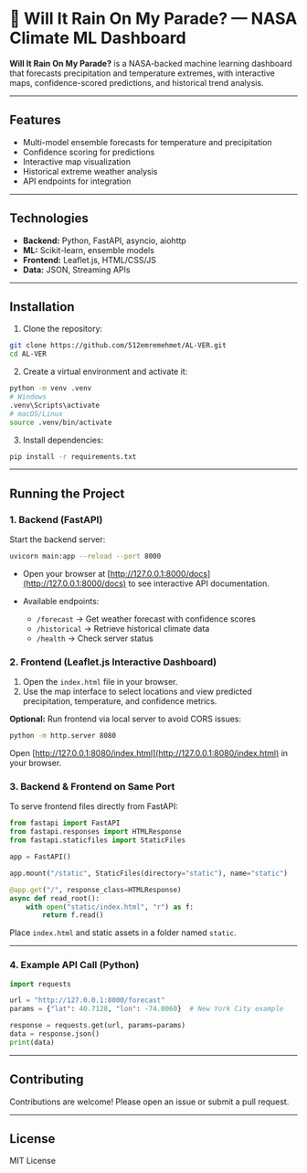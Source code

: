 # 🎪 Will It Rain On My Parade? — NASA Climate ML Dashboard

**Will It Rain On My Parade?** is a NASA-backed machine learning dashboard that forecasts precipitation and temperature extremes, with interactive maps, confidence-scored predictions, and historical trend analysis.

---

## Features

* Multi-model ensemble forecasts for temperature and precipitation
* Confidence scoring for predictions
* Interactive map visualization
* Historical extreme weather analysis
* API endpoints for integration

---

## Technologies

* **Backend:** Python, FastAPI, asyncio, aiohttp
* **ML:** Scikit-learn, ensemble models
* **Frontend:** Leaflet.js, HTML/CSS/JS
* **Data:** JSON, Streaming APIs

---

## Installation

1. Clone the repository:

```bash
git clone https://github.com/512emremehmet/AL-VER.git
cd AL-VER
```

2. Create a virtual environment and activate it:

```bash
python -m venv .venv
# Windows
.venv\Scripts\activate
# macOS/Linux
source .venv/bin/activate
```

3. Install dependencies:

```bash
pip install -r requirements.txt
```

---

## Running the Project

### 1. Backend (FastAPI)

Start the backend server:

```bash
uvicorn main:app --reload --port 8000
```

* Open your browser at [http://127.0.0.1:8000/docs](http://127.0.0.1:8000/docs) to see interactive API documentation.
* Available endpoints:

  * `/forecast` → Get weather forecast with confidence scores
  * `/historical` → Retrieve historical climate data
  * `/health` → Check server status

### 2. Frontend (Leaflet.js Interactive Dashboard)

1. Open the `index.html` file in your browser.
2. Use the map interface to select locations and view predicted precipitation, temperature, and confidence metrics.

**Optional:** Run frontend via local server to avoid CORS issues:

```bash
python -m http.server 8080
```

Open [http://127.0.0.1:8080/index.html](http://127.0.0.1:8080/index.html) in your browser.

### 3. Backend & Frontend on Same Port

To serve frontend files directly from FastAPI:

```python
from fastapi import FastAPI
from fastapi.responses import HTMLResponse
from fastapi.staticfiles import StaticFiles

app = FastAPI()

app.mount("/static", StaticFiles(directory="static"), name="static")

@app.get("/", response_class=HTMLResponse)
async def read_root():
    with open("static/index.html", "r") as f:
        return f.read()
```

Place `index.html` and static assets in a folder named `static`.

---

### 4. Example API Call (Python)

```python
import requests

url = "http://127.0.0.1:8000/forecast"
params = {"lat": 40.7128, "lon": -74.0060}  # New York City example

response = requests.get(url, params=params)
data = response.json()
print(data)
```

---

## Contributing

Contributions are welcome! Please open an issue or submit a pull request.

---

## License

MIT License
